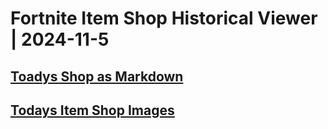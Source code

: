 # Fortnite Item Shop Historical Viewer | 2024-11-5
## [Toadys Shop as Markdown](https://github.com/RogueMew/Fortnite-Item-Shop-Historical/blob/main/Markdown/2024-11-5-ItemShop.md)
## [Todays Item Shop Images](https://github.com/RogueMew/Fortnite-Item-Shop-Historical/tree/main/images/2024-11-5)